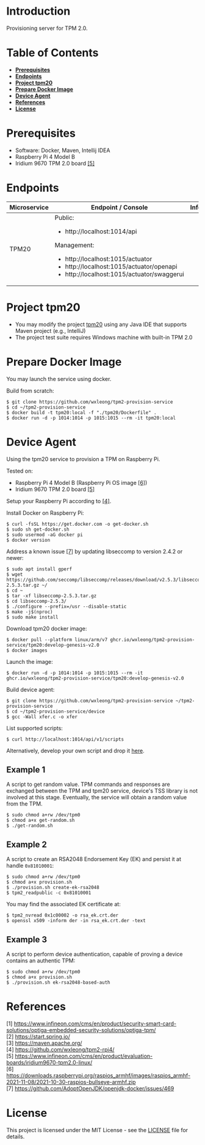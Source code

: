 # Introduction

Provisioning server for TPM 2.0.

# Table of Contents

- **[Prerequisites](#prerequisites)**
- **[Endpoints](#endpoints)**
- **[Project tpm20](#project-tpm20)**
- **[Prepare Docker Image](#prepare-docker-image)**
- **[Device Agent](#device-agent)**
- **[References](#references)**
- **[License](#license)**

# Prerequisites

- Software: Docker, Maven, Intellij IDEA
- Raspberry Pi 4 Model B
- Iridium 9670 TPM 2.0 board [[5]](#5)

# Endpoints

| Microservice | Endpoint / Console | Info |
|---|---|---|
| TPM20 | Public:<ul><li>http://localhost:1014/api</li></ul>Management:<ul><li>http://localhost:1015/actuator</li><li>http://localhost:1015/actuator/openapi</li><li>http://localhost:1015/actuator/swaggerui</li></ul> | |

# Project tpm20

- You may modify the project [tpm20](tpm20) using any Java IDE that supports Maven project (e.g., IntelliJ)
- The project test suite requires Windows machine with built-in TPM 2.0

# Prepare Docker Image

You may launch the service using docker.

Build from scratch:
```
$ git clone https://github.com/wxleong/tpm2-provision-service
$ cd ~/tpm2-provision-service
$ docker build -t tpm20:local -f "./tpm20/Dockerfile" .
$ docker run -d -p 1014:1014 -p 1015:1015 --rm -it tpm20:local
```

# Device Agent

Using the tpm20 service to provision a TPM on Raspberry Pi.

Tested on:
- Raspberry Pi 4 Model B (Raspberry Pi OS image [[6]](#6))
- Iridium 9670 TPM 2.0 board [[5]](#5)

Setup your Raspberry Pi according to [[4]](#4).

Install Docker on Raspberry Pi:
```
$ curl -fsSL https://get.docker.com -o get-docker.sh
$ sudo sh get-docker.sh
$ sudo usermod -aG docker pi
$ docker version
```

Address a known issue [[7]](#7) by updating libseccomp to version 2.4.2 or newer:
<!--
```
$ sudo apt-key adv --keyserver keyserver.ubuntu.com --recv-keys 04EE7237B7D453EC 648ACFD622F3D138
$ echo 'deb http://httpredir.debian.org/debian buster-backports main contrib non-free' | sudo tee -a /etc/apt/sources.list.d/debian-backports.list
$ sudo apt update
$ sudo apt install libseccomp2 -t buster-backports
```
-->
```
$ sudo apt install gperf
$ wget https://github.com/seccomp/libseccomp/releases/download/v2.5.3/libseccomp-2.5.3.tar.gz ~/
$ cd ~
$ tar -xf libseccomp-2.5.3.tar.gz
$ cd libseccomp-2.5.3/
$ ./configure --prefix=/usr --disable-static
$ make -j$(nproc)
$ sudo make install
```

Download tpm20 docker image:
```
$ docker pull --platform linux/arm/v7 ghcr.io/wxleong/tpm2-provision-service/tpm20:develop-genesis-v2.0
$ docker images
```

Launch the image:
```
$ docker run -d -p 1014:1014 -p 1015:1015 --rm -it ghcr.io/wxleong/tpm2-provision-service/tpm20:develop-genesis-v2.0
```

Build device agent:
```
$ git clone https://github.com/wxleong/tpm2-provision-service ~/tpm2-provision-service
$ cd ~/tpm2-provision-service/device
$ gcc -Wall xfer.c -o xfer
```

List supported scripts:
```
$ curl http://localhost:1014/api/v1/scripts
```

Alternatively, develop your own script and drop it [here](tpm20/src/main/java/com/infineon/tpm20/script).

## Example 1

A script to get random value. TPM commands and responses are exchanged between the TPM and tpm20 service, device's TSS library is not involved at this stage. Eventually, the service will obtain a random value from the TPM.
```
$ sudo chmod a+rw /dev/tpm0
$ chmod a+x get-random.sh
$ ./get-random.sh
```

## Example 2

A script to create an RSA2048 Endorsement Key (EK) and persist it at handle `0x81010001`:
```
$ sudo chmod a+rw /dev/tpm0
$ chmod a+x provision.sh
$ ./provision.sh create-ek-rsa2048
$ tpm2_readpublic -c 0x81010001
```

You may find the associated EK certificate at:
```
$ tpm2_nvread 0x1c00002 -o rsa_ek.crt.der
$ openssl x509 -inform der -in rsa_ek.crt.der -text
```

## Example 3

A script to perform device authentication, capable of proving a device contains an authentic TPM:
```
$ sudo chmod a+rw /dev/tpm0
$ chmod a+x provision.sh
$ ./provision.sh ek-rsa2048-based-auth
```

# References

<a id="1">[1] https://www.infineon.com/cms/en/product/security-smart-card-solutions/optiga-embedded-security-solutions/optiga-tpm/</a> <br>
<a id="2">[2] https://start.spring.io/</a> <br>
<a id="3">[3] https://maven.apache.org/</a> <br>
<a id="4">[4] https://github.com/wxleong/tpm2-rpi4/</a> <br>
<a id="5">[5] https://www.infineon.com/cms/en/product/evaluation-boards/iridium9670-tpm2.0-linux/</a> <br>
<a id="6">[6] https://downloads.raspberrypi.org/raspios_armhf/images/raspios_armhf-2021-11-08/2021-10-30-raspios-bullseye-armhf.zip</a> <br>
<a id="7">[7] https://github.com/AdoptOpenJDK/openjdk-docker/issues/469</a> <br>

# License

This project is licensed under the MIT License - see the [LICENSE](LICENSE) file for details.